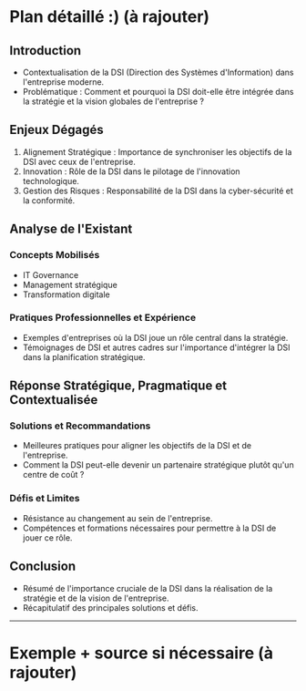 # **Plan détaillé :)** (à rajouter)

## Introduction

- Contextualisation de la DSI (Direction des Systèmes d'Information) dans l'entreprise moderne.
- Problématique : Comment et pourquoi la DSI doit-elle être intégrée dans la stratégie et la vision globales de l'entreprise ?

## Enjeux Dégagés

1. Alignement Stratégique : Importance de synchroniser les objectifs de la DSI avec ceux de l'entreprise.
2. Innovation : Rôle de la DSI dans le pilotage de l'innovation technologique.
3. Gestion des Risques : Responsabilité de la DSI dans la cyber-sécurité et la conformité.

## Analyse de l'Existant

### Concepts Mobilisés

- IT Governance
- Management stratégique
- Transformation digitale

### Pratiques Professionnelles et Expérience

- Exemples d'entreprises où la DSI joue un rôle central dans la stratégie.
- Témoignages de DSI et autres cadres sur l'importance d'intégrer la DSI dans la planification stratégique.

## Réponse Stratégique, Pragmatique et Contextualisée

### Solutions et Recommandations

- Meilleures pratiques pour aligner les objectifs de la DSI et de l'entreprise.
- Comment la DSI peut-elle devenir un partenaire stratégique plutôt qu'un centre de coût ?

### Défis et Limites

- Résistance au changement au sein de l'entreprise.
- Compétences et formations nécessaires pour permettre à la DSI de jouer ce rôle.

## Conclusion

- Résumé de l'importance cruciale de la DSI dans la réalisation de la stratégie et de la vision de l'entreprise.
- Récapitulatif des principales solutions et défis.

---
# Exemple + source si nécessaire (à rajouter)